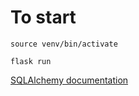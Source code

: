 # To start

`source venv/bin/activate`

`flask run`

[SQLAlchemy documentation](https://flask-sqlalchemy.palletsprojects.com/en/2.x/api/#flask_sqlalchemy.SQLAlchemy)
